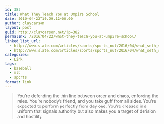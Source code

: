 ```yaml
---
id: 382
title: What They Teach You at Umpire School
date: 2016-04-22T19:59:12+00:00
author: claycarson
layout: post
guid: http://claycarson.net/?p=382
permalink: /2016/04/22/what-they-teach-you-at-umpire-school/
linked_list_url:
  - http://www.slate.com/articles/sports/sports_nut/2016/04/what_seth_stevenson_learned_at_the_wendelstedt_school_for_umpires.html
  - http://www.slate.com/articles/sports/sports_nut/2016/04/what_seth_stevenson_learned_at_the_wendelstedt_school_for_umpires.html
categories:
  - Link
tags:
  - baseball
  - mlb
  - sports
format: link
---
```

> You’re defending the thin line between order and chaos, enforcing the rules. You’re nobody’s friend, and you take guff from all sides. You’re expected to perform perfectly from day one. You’re dressed in a uniform that signals authority but also makes you a target of derision and hostility.